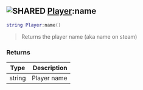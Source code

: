 ## ![](images/shared.png "SHARED") [Player](player_base):name

```lua
string Player:name()
```

> Returns the player name (aka name on steam)

### Returns

| Type   | Description |
| ------ | ----------: |
| string | Player name |
